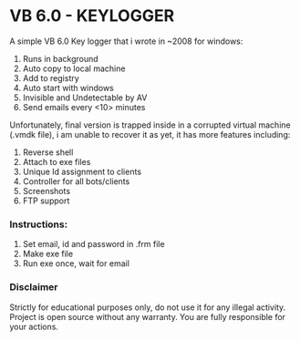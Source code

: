 # VB 6.0 - KEYLOGGER

A simple VB 6.0 Key logger that i wrote in ~2008 for windows:

1.  Runs in background
2.  Auto copy to local machine
3.  Add to registry
4.  Auto start with windows
5.  Invisible and Undetectable by AV
6.  Send emails every <10> minutes
    
Unfortunately, final version is trapped inside in a corrupted virtual machine (.vmdk file), i am unable to recover it as yet, it has more features including:

1.  Reverse shell
2.  Attach to exe files
4.  Unique Id assignment to clients
5.  Controller for all bots/clients
6.  Screenshots
7.  FTP support
    
### Instructions:

1.  Set email, id and password in .frm file
2.  Make exe file
3.  Run exe once, wait for email
    
### Disclaimer
Strictly for educational purposes only, do not use it for any illegal activity. Project is open source without any warranty. You are fully responsible for your actions.
